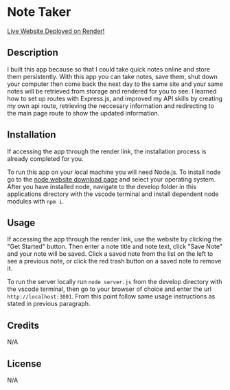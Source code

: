 # Note Taker

[Live Website Deployed on Render!](https://note-taker-0las.onrender.com/)

## Description

I built this app because so that I could take quick notes online and store them persistently. With this app you can take notes, save them, shut down your computer then come back the next day to the same site and your same notes will be retrieved from storage and rendered for you to see. I learned how to set up routes with Express.js, and improved my API skills by creating my own api route, retrieving the neccesary information and redirecting to the main page route to show the updated information.

## Installation

If accessing the app through the render link, the installation process is already completed for you.

To run this app on your local machine you will need Node.js. To install node go to the [node website download page](https://nodejs.org/en/download/package-manager) and select your operating system. After you have installed node, navigate to the develop folder in this applications directory with the vscode terminal and install dependent node modules with ```npm i```.

## Usage

If accessing the app through the render link, use the website by clicking the "Get Started" button. Then enter a note title and note text, click "Save Note" and your note will be saved. Click a saved note from the list on the left to see a previous note, or click the red trash button on a saved note to remove it.

To run the server locally run ```node server.js``` from the develop directory with the vscode terminal, then go to your browser of choice and enter the url ```http://localhost:3001```. From this point follow same usage instructions as stated in previous paragraph.


## Credits

N/A

## License

N/A